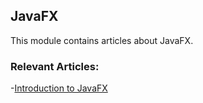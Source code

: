 ## JavaFX

This module contains articles about JavaFX.

### Relevant Articles:
-[Introduction to JavaFX](https://www.surya.com/javafx)

